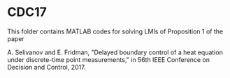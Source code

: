# CDC17

This folder contains MATLAB codes for solving LMIs of Proposition 1 of the paper 

A. Selivanov and E. Fridman, "Delayed boundary control of a heat equation under discrete-time point measurements," in 56th IEEE Conference on Decision and Control, 2017. 
